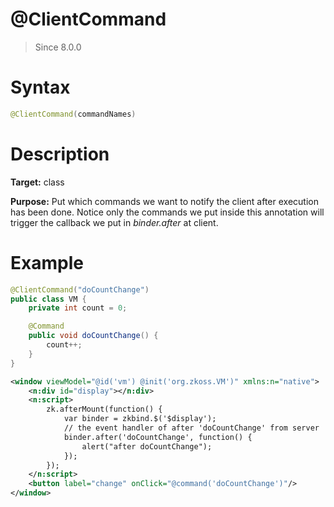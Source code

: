 # @ClientCommand
> Since 8.0.0

Syntax
======

``` java
@ClientCommand(commandNames)
```

Description
===========

**Target:** class

**Purpose:** Put which commands we want to notify the client after execution has been done. Notice only the commands we put inside this annotation will trigger the callback we put in *binder.after* at client.

Example
=======

``` java
@ClientCommand("doCountChange")
public class VM {
    private int count = 0;

    @Command
    public void doCountChange() {
        count++;
    }
}
```

```xml
<window viewModel="@id('vm') @init('org.zkoss.VM')" xmlns:n="native">
    <n:div id="display"></n:div>
    <n:script>
        zk.afterMount(function() {
            var binder = zkbind.$('$display');
            // the event handler of after 'doCountChange' from server
            binder.after('doCountChange', function() {
                alert("after doCountChange");
            });
        });
    </n:script>
    <button label="change" onClick="@command('doCountChange')"/>
</window>
```


